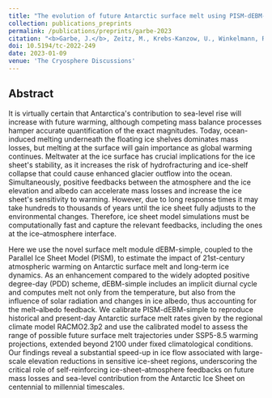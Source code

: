 ```yaml
---
title: "The evolution of future Antarctic surface melt using PISM-dEBM-simple"
collection: publications_preprints
permalink: /publications/preprints/garbe-2023
citation: "<b>Garbe, J.</b>, Zeitz, M., Krebs-Kanzow, U., Winkelmann, R.: <i>The evolution of future Antarctic surface melt using PISM-dEBM-simple</i>, The Cryosphere Discuss. [preprint], in review, DOI: <a href='https://doi.org/10.5194/tc-2022-249'>10.5194/tc-2022-249</a>, 2023."
doi: 10.5194/tc-2022-249
date: 2023-01-09
venue: 'The Cryosphere Discussions'
---
```


## Abstract
It is virtually certain that Antarctica's contribution to sea-level rise will increase with future warming, although competing mass balance processes hamper accurate quantification of the exact magnitudes. Today, ocean-induced melting underneath the floating ice shelves dominates mass losses, but melting at the surface will gain importance as global warming continues. Meltwater at the ice surface has crucial implications for the ice sheet's stability, as it increases the risk of hydrofracturing and ice-shelf collapse that could cause enhanced glacier outflow into the ocean. Simultaneously, positive feedbacks between the atmosphere and the ice elevation and albedo can accelerate mass losses and increase the ice sheet's sensitivity to warming. However, due to long response times it may take hundreds to thousands of years until the ice sheet fully adjusts to the environmental changes. Therefore, ice sheet model simulations must be computationally fast and capture the relevant feedbacks, including the ones at the ice–atmosphere interface.

Here we use the novel surface melt module dEBM-simple, coupled to the Parallel Ice Sheet Model (PISM), to estimate the impact of 21st-century atmospheric warming on Antarctic surface melt and long-term ice dynamics. As an enhancement compared to the widely adopted positive degree-day (PDD) scheme, dEBM-simple includes an implicit diurnal cycle and computes melt not only from the temperature, but also from the influence of solar radiation and changes in ice albedo, thus accounting for the melt–albedo feedback. We calibrate PISM-dEBM-simple to reproduce historical and present-day Antarctic surface melt rates given by the regional climate model RACMO2.3p2 and use the calibrated model to assess the range of possible future surface melt trajectories under SSP5-8.5 warming projections, extended beyond 2100 under fixed climatological conditions. Our findings reveal a substantial speed-up in ice flow associated with large-scale elevation reductions in sensitive ice-sheet regions, underscoring the critical role of self-reinforcing ice-sheet–atmosphere feedbacks on future mass losses and sea-level contribution from the Antarctic Ice Sheet on centennial to millennial timescales.